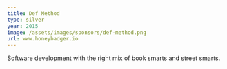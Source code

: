 ```yaml
---
title: Def Method
type: silver
year: 2015
image: /assets/images/sponsors/def-method.png
url: www.honeybadger.io
---
```


Software development with the right mix of book smarts and street smarts.
